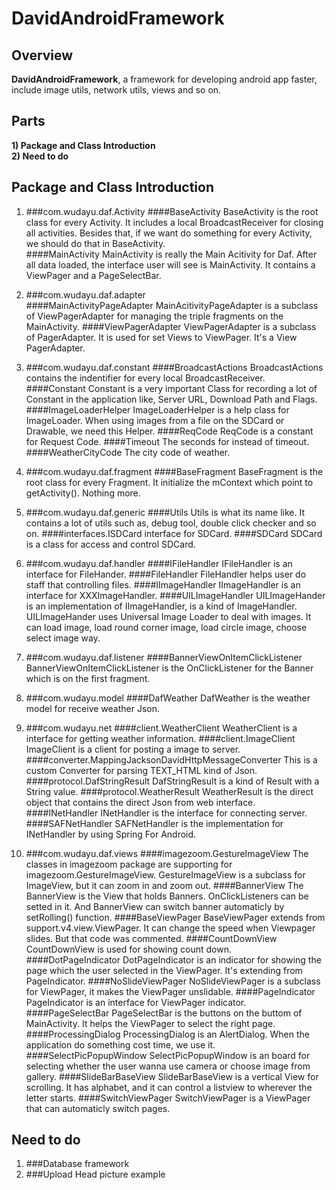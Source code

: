 # DavidAndroidFramework

## Overview

**DavidAndroidFramework**, a framework for developing android app faster, include image utils, network utils, views and so on.

## Parts
	
**1) Package and Class Introduction**  
**2) Need to do**

## Package and Class Introduction

1. ###com.wudayu.daf.Activity
####BaseActivity
		BaseActivity is the root class for every Activity.  It includes a local BroadcastReceiver for closing all activities. Besides that, if we want do something for every Activity, we should do that in BaseActivity.  
####MainActivity
		MainActivity is really the Main Acitivity for Daf. After all data loaded, the interface user will see is MainActivity. It contains a ViewPager and a PageSelectBar.  

2. ###com.wudayu.daf.adapter	  
####MainActivityPageAdapter
		MainAcitivityPageAdapter is a subclass of ViewPagerAdapter for managing the triple fragments on the MainActivity.
####ViewPagerAdapter
		ViewPagerAdapter is a subclass of PagerAdapter. It is used for set Views to ViewPager. It's a View PagerAdapter.

3. ###com.wudayu.daf.constant
####BroadcastActions
		BroadcastActions contains the indentifier for every local BroadcastReceiver.
####Constant
		Constant is a very important Class for recording a lot of Constant in the application like, Server URL, Download Path and Flags.
####ImageLoaderHelper
		ImageLoaderHelper is a help class for ImageLoader. When using images from a file on the SDCard or Drawable, we need this Helper.
####ReqCode
		ReqCode is a constant for Request Code.
####Timeout
		The seconds for instead of timeout.
####WeatherCityCode
		The city code of weather.

4. ###com.wudayu.daf.fragment
####BaseFragment
		BaseFragment is the root class for every Fragment. It initialize the mContext which point to getActivity(). Nothing more.

5. ###com.wudayu.daf.generic
####Utils
		Utils is what its name like. It contains a lot of utils such as, debug tool, double click checker and so on.
####interfaces.ISDCard
		interface for SDCard.
####SDCard
		SDCard is a class for access and control SDCard.

6. ###com.wudayu.daf.handler
####IFileHandler
		IFileHandler is an interface for FileHander.
####FileHandler
		FileHandler helps user do staff that controlling files.
####IImageHandler
		IImageHandler is an interface for XXXImageHandler.
####UILImageHandler
		UILImageHander is an implementation of IImageHandler, is a kind of ImageHandler. UILImageHander uses Universal Image Loader to deal with images. It can load image, load round corner image, load circle image, choose select image way.
		
7. ###com.wudayu.daf.listener
####BannerViewOnItemClickListener
		BannerViewOnItemClickListener is the OnClickListener for the Banner which is on the first fragment.

8. ###com.wudayu.model
####DafWeather
		DafWeather is the weather model for receive weather Json.

9. ###com.wudayu.net
####client.WeatherClient
		WeatherClient is a interface for getting weather information.
####client.ImageClient
		ImageClient is a client for posting a image to server.
####converter.MappingJacksonDavidHttpMessageConverter
		This is a custom Converter for parsing TEXT_HTML kind of Json.
####protocol.DafStringResult
		DafStringResult is a kind of Result with a String value.
####protocol.WeatherResult
		WeatherResult is the direct object that contains the direct Json from web interface.
####INetHandler
		INetHandler is the interface for connecting server.
####SAFNetHandler
		SAFNetHandler is the implementation for INetHandler by using Spring For Android.

10. ###com.wudayu.daf.views
####imagezoom.GestureImageView
		The classes in imagezoom package are supporting for imagezoom.GestureImageView. GestureImageView is a subclass for ImageView, but it can zoom in and zoom out.
####BannerView
		The BannerView is the View that holds Banners. OnClickListeners can be setted in it. And BannerView can switch banner automaticly by setRolling() function.
####BaseViewPager
		BaseViewPager extends from support.v4.view.ViewPager. It can change the speed when Viewpager slides. But that code was commented.
####CountDownView
		CountDownView is used for showing count down.
####DotPageIndicator
		DotPageIndicator is an indicator for showing the page which the user selected in the ViewPager. It's extending from PageIndicator.
####NoSlideViewPager
		NoSlideViewPager is a subclass for ViewPager, it makes the ViewPager unslidable.
####PageIndicator
		PageIndicator is an interface for ViewPager indicator.
####PageSelectBar
		PageSelectBar is the buttons on the buttom of MainActivity. It helps the ViewPager to select the right page.
####ProcessingDialog
		ProcessingDialog is an AlertDialog. When the application do something cost time, we use it.
####SelectPicPopupWindow
		SelectPicPopupWindow is an board for selecting whether the user wanna use camera or choose image from gallery.
####SlideBarBaseView
		SlideBarBaseView is a vertical View for scrolling. It has alphabet, and it can control a listview to wherever the letter starts.
####SwitchViewPager
		SwitchViewPager is a ViewPager that can automaticly switch pages.
  
## Need to do
1. ###Database framework
2. ###Upload Head picture example